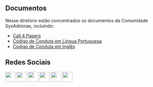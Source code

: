 ## Documentos
Nesse diretório estão concentrados os documentos da Comunidade SysAdminas, incluindo: 

* [Call 4 Papers](https://github.com/sysadminas/docs/blob/master/call-for-papers.md)
* [Código de Conduta em Língua Portuguesa](https://github.com/sysadminas/docs/blob/master/codigo-de-conduta-pt-br.md)
* [Código de Conduta em Inglês](https://github.com/sysadminas/docs/blob/master/code-of-conduct-english.md)


## Redes Sociais

<p align="left"> <a href="https://www.github.com/sysadminas" target="_blank" rel="noreferrer"><img src="https://raw.githubusercontent.com/danielcranney/readme-generator/main/public/icons/socials/github.svg" width="32" height="32" /></a> <a href="http://www.instagram.com/sysadminasbr" target="_blank" rel="noreferrer"><img src="https://raw.githubusercontent.com/danielcranney/readme-generator/main/public/icons/socials/instagram.svg" width="32" height="32" /></a> <a href="https://www.linkedin.com/company/sysadminas/" target="_blank" rel="noreferrer"><img src="https://raw.githubusercontent.com/danielcranney/readme-generator/main/public/icons/socials/linkedin.svg" width="32" height="32" /></a> <a href="https://medium.com/sysadminas" target="_blank" rel="noreferrer"><img src="https://raw.githubusercontent.com/danielcranney/readme-generator/main/public/icons/socials/medium.svg" width="32" height="32" /></a> <a href="https://twitter.com/sysadmbr" target="_blank" rel="noreferrer"><img src="https://raw.githubusercontent.com/danielcranney/readme-generator/main/public/icons/socials/twitter.svg" width="32" height="32" /></a> <a href="https://www.youtube.com/sysadminasbr" target="_blank" rel="noreferrer"><img src="https://raw.githubusercontent.com/danielcranney/readme-generator/main/public/icons/socials/youtube.svg" width="32" height="32" /></a></p>
